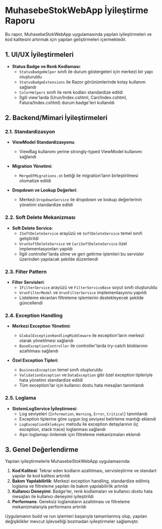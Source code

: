# MuhasebeStokWebApp İyileştirme Raporu

Bu rapor, MuhasebeStokWebApp uygulamasında yapılan iyileştirmeleri ve kod kalitesini artırmak için yapılan geliştirmeleri içermektedir.

## 1. UI/UX İyileştirmeleri

* **Status Badge ve Renk Kodlaması**: 
  * `StatusBadgeHelper` sınıfı ile durum göstergeleri için merkezi bir yapı oluşturuldu
  * `StatusBadgeExtensions` ile Razor görünümlerinde kolay kullanım sağlandı
  * `ColorHelpers` sınıfı ile renk kodları standardize edildi
  * İlgili view'larda (Urun/Index.cshtml, Cari/Index.cshtml, Fatura/Index.cshtml) durum badge'leri kullanıldı

## 2. Backend/Mimari İyileştirmeleri

### 2.1. Standardizasyon

* **ViewModel Standardizasyonu**: 
  * ViewBag kullanımı yerine strongly-typed ViewModel kullanımı sağlandı

* **Migration Yönetimi**: 
  * `MergeEFMigrations.sh` betiği ile migration'ların birleştirilmesi otomatize edildi

* **Dropdown ve Lookup Değerleri**: 
  * Merkezi `DropdownService` ile dropdown ve lookup değerlerinin yönetimi standardize edildi

### 2.2. Soft Delete Mekanizması

* **Soft Delete Service**: 
  * `ISoftDeleteService` arayüzü ve `SoftDeleteService` temel sınıfı geliştirildi
  * `UrunSoftDeleteService` ve `CariSoftDeleteService` özel implementasyonları yapıldı
  * İlgili controller'larda silme ve geri getirme işlemleri bu servisler üzerinden yapılacak şekilde düzenlendi

### 2.3. Filter Pattern

* **Filter Servisleri**: 
  * `IFilterService` arayüzü ve `FilterServiceBase` soyut sınıfı oluşturuldu
  * `UrunFilterModel` ve `UrunFilterService` implementasyonu yapıldı
  * Listeleme ekranları filtreleme işlemlerini destekleyecek şekilde güncellendi

### 2.4. Exception Handling

* **Merkezi Exception Yönetimi**: 
  * `GlobalExceptionHandlingMiddleware` ile exception'ların merkezi olarak yönetilmesi sağlandı
  * `BaseExceptionController` ile controller'larda try-catch bloklarının azaltılması sağlandı
  
* **Özel Exception Tipleri**: 
  * `BusinessException` temel sınıfı oluşturuldu
  * `ValidationException` ve `DataException` gibi özel exception tipleriyle hata yönetimi standardize edildi
  * Tüm exception'lar için kullanıcı dostu hata mesajları tanımlandı

### 2.5. Loglama

* **SistemLogService İyileştirmesi**: 
  * Log seviyeleri (`Information`, `Warning`, `Error`, `Critical`) tanımlandı
  * Exception tiplerine göre uygun log seviyesi belirleme mantığı eklendi
  * `LogExceptionEkleAsync` metodu ile exception detaylarının (iç exception, stack trace) loglanması sağlandı
  * Aşırı loglamayı önlemek için filtreleme mekanizmaları eklendi

## 3. Genel Değerlendirme

Yapılan iyileştirmelerle MuhasebeStokWebApp uygulamasında:

1. **Kod Kalitesi**: Tekrar eden kodların azaltılması, servisleştirme ve standart yapılar ile kod kalitesi artırıldı
2. **Bakım Yapılabilirlik**: Merkezi exception handling, standardize edilmiş loglama ve filtreleme yapıları ile bakım yapılabilirlik artırıldı
3. **Kullanıcı Deneyimi**: Badge'ler, renk kodlamaları ve kullanıcı dostu hata mesajları ile kullanıcı deneyimi iyileştirildi
4. **Performans**: Gereksiz loglamaların azaltılması ve filtreleme mekanizmalarıyla performans artırıldı

Uygulamanın build ve run işlemleri başarıyla tamamlanmış olup, yapılan değişiklikler mevcut işlevselliği bozmadan iyileştirmeler sağlamıştır. 
